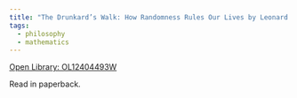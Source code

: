 ```yaml
---
title: "The Drunkard’s Walk: How Randomness Rules Our Lives by Leonard Mlodinow"
tags:
  - philosophy
  - mathematics
---
```

[Open Library: OL12404493W](https://openlibrary.org/works/OL12404493W/The_Drunkard%27s_Walk)

Read in paperback.